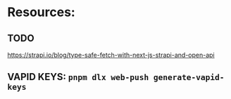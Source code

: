 # Resources:

## TODO

https://strapi.io/blog/type-safe-fetch-with-next-js-strapi-and-open-api

## VAPID KEYS: `pnpm dlx web-push generate-vapid-keys`
